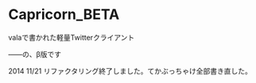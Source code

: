 Capricorn_BETA
==============
valaで書かれた軽量Twitterクライアント

――の、β版です

2014 11/21 リファクタリング終了しました。てかぶっちゃけ全部書き直した。
